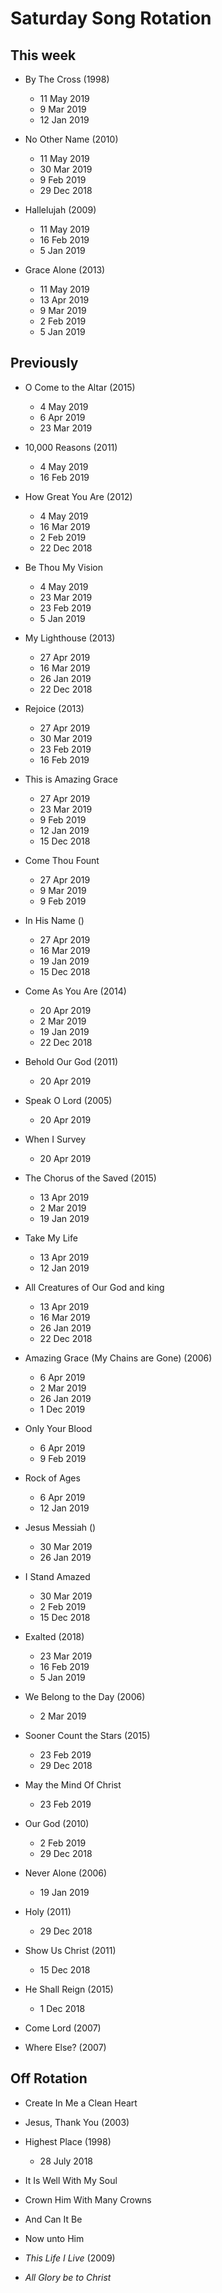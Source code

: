 ﻿# Saturday Song Rotation

## This week

* By The Cross (1998)
  * 11 May 2019
  * 9 Mar 2019
  * 12 Jan 2019

* No Other Name (2010)
  * 11 May 2019
  * 30 Mar 2019
  * 9 Feb 2019
  * 29 Dec 2018

* Hallelujah (2009)
  * 11 May 2019
  * 16 Feb 2019
  * 5 Jan 2019
  
* Grace Alone (2013)
  * 11 May 2019
  * 13 Apr 2019
  * 9 Mar 2019
  * 2 Feb 2019
  * 5 Jan 2019

## Previously

* O Come to the Altar (2015)
  * 4 May 2019
  * 6 Apr 2019
  * 23 Mar 2019

* 10,000 Reasons (2011)
  * 4 May 2019
  * 16 Feb 2019

* How Great You Are (2012)
  * 4 May 2019
  * 16 Mar 2019
  * 2 Feb 2019
  * 22 Dec 2018

* Be Thou My Vision
  * 4 May 2019
  * 23 Mar 2019
  * 23 Feb 2019
  * 5 Jan 2019

* My Lighthouse (2013)
  * 27 Apr 2019
  * 16 Mar 2019
  * 26 Jan 2019
  * 22 Dec 2018

* Rejoice (2013)
  * 27 Apr 2019
  * 30 Mar 2019
  * 23 Feb 2019
  * 16 Feb 2019

* This is Amazing Grace
  * 27 Apr 2019
  * 23 Mar 2019
  * 9 Feb 2019
  * 12 Jan 2019
  * 15 Dec 2018

* Come Thou Fount
  * 27 Apr 2019
  * 9 Mar 2019
  * 9 Feb 2019

* In His Name ()
  * 27 Apr 2019
  * 16 Mar 2019
  * 19 Jan 2019
  * 15 Dec 2018

* Come As You Are (2014)
  * 20 Apr 2019
  * 2 Mar 2019
  * 19 Jan 2019
  * 22 Dec 2018

* Behold Our God (2011)
  * 20 Apr 2019

* Speak O Lord (2005)
  * 20 Apr 2019

* When I Survey
  * 20 Apr 2019

* The Chorus of the Saved (2015)
  * 13 Apr 2019
  * 2 Mar 2019
  * 19 Jan 2019

* Take My Life
  * 13 Apr 2019
  * 12 Jan 2019

* All Creatures of Our God and king
  * 13 Apr 2019
  * 16 Mar 2019
  * 26 Jan 2019
  * 22 Dec 2018

* Amazing Grace (My Chains are Gone) (2006)
  * 6 Apr 2019
  * 2 Mar 2019
  * 26 Jan 2019
  * 1 Dec 2019

* Only Your Blood
  * 6 Apr 2019
  * 9 Feb 2019

* Rock of Ages
  * 6 Apr 2019
  * 12 Jan 2019

* Jesus Messiah ()
  * 30 Mar 2019
  * 26 Jan 2019

* I Stand Amazed
  * 30 Mar 2019
  * 2 Feb 2019
  * 15 Dec 2018

* Exalted (2018)
  * 23 Mar 2019
  * 16 Feb 2019
  * 5 Jan 2019

* We Belong to the Day (2006)
  * 2 Mar 2019

* Sooner Count the Stars (2015)
  * 23 Feb 2019
  * 29 Dec 2018

* May the Mind Of Christ
  * 23 Feb 2019

* Our God (2010)
  * 2 Feb 2019
  * 29 Dec 2018

* Never Alone (2006)
  * 19 Jan 2019

* Holy (2011)
  * 29 Dec 2018

* Show Us Christ (2011)
  * 15 Dec 2018

* He Shall Reign (2015)
  * 1 Dec 2018

* Come Lord (2007)

* Where Else? (2007)
  
## Off Rotation

* Create In Me a Clean Heart

* Jesus, Thank You (2003)

* Highest Place (1998)
  * 28 July 2018

* It Is Well With My Soul

* Crown Him With Many Crowns

* And Can It Be

* Now unto Him

* *This Life I Live* (2009)

* *All Glory be to Christ*
